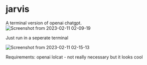 # jarvis
A terminal version of openai chatgpt.
![Screenshot from 2023-02-11 02-09-19](https://user-images.githubusercontent.com/18275383/218245913-b8040fb4-bbe3-4098-bc1a-7f399247ea0e.png)

Just run in a seperate terminal

![Screenshot from 2023-02-11 02-15-13](https://user-images.githubusercontent.com/18275383/218245935-fc4644d4-f4f1-40e8-95c2-aaf07b941b4a.png)

Requirements:
openai
lolcat - not really necessary but it looks cool

